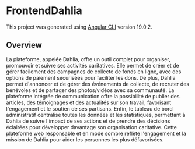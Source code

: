 # FrontendDahlia

This project was generated using [Angular CLI](https://github.com/angular/angular-cli) version 19.0.2.

## Overview

La plateforme, appelée Dahlia, offre un outil complet pour organiser, promouvoir et suivre ses activités caritatives. Elle permet de créer et de gérer facilement des campagnes de collecte de fonds en ligne, avec des options de paiement sécurisées pour faciliter les dons. De plus, Dahlia permet d'annoncer et de gérer des événements de collecte, de recruter des bénévoles et de partager des photos/vidéos avec sa communauté.
La plateforme intégrée de communication offre la possibilité de publier des articles, des témoignages et des actualités sur son travail, favorisant l'engagement et le soutien de ses partisans. Enfin, le tableau de bord administratif centralise toutes les données et les statistiques, permettant à Dahlia de suivre l'impact de ses actions et de prendre des décisions éclairées pour développer davantage son organisation caritative. Cette plateforme web responsable et en mode sombre reflète l'engagement et la mission de Dahlia pour aider les personnes les plus défavorisées.
